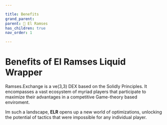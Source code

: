 ```yaml
---

title: Benefits
grand_parent:
parent: 👑 El Ramses
has_children: true
nav_order: 1

---
```


# Benefits of El Ramses Liquid Wrapper
Ramses.Exchange is a ve(3,3) DEX based on the Solidly Principles. It encompasses a vast ecosystem of myriad players that participate to maximize their advantages in a competitive Game-theory based enviroment.

Im such a landscape, **ELR** opens up a new world of optimizations, unlocking the potential of tactics that were impossible for any individual player.